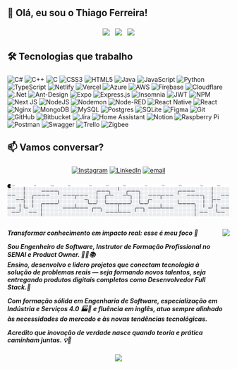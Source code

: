 <h2 align="left">👋 Olá, eu sou o Thiago Ferreira!</h2>

###



<div align="center">

![](https://github-readme-stats.vercel.app/api?username=thiago-rferreira&theme=dark&hide_border=false&include_all_commits=true&count_private=true)&nbsp;&nbsp;
![](https://nirzak-streak-stats.vercel.app/?user=thiago-rferreira&theme=dark&hide_border=false)&nbsp;&nbsp;
![](https://github-readme-stats.vercel.app/api/top-langs/?username=thiago-rferreira&theme=dark&hide_border=false&include_all_commits=true&count_private=true&layout=compact)

</div>

###

<h2 align="left">🛠️ Tecnologias que trabalho</h2>

###
![C#](https://img.shields.io/badge/c%23-%23239120.svg?style=for-the-badge&logo=csharp&logoColor=white) ![C++](https://img.shields.io/badge/c++-%2300599C.svg?style=for-the-badge&logo=c%2B%2B&logoColor=white) ![C](https://img.shields.io/badge/c-%2300599C.svg?style=for-the-badge&logo=c&logoColor=white) ![CSS3](https://img.shields.io/badge/css3-%231572B6.svg?style=for-the-badge&logo=css3&logoColor=white) ![HTML5](https://img.shields.io/badge/html5-%23E34F26.svg?style=for-the-badge&logo=html5&logoColor=white) ![Java](https://img.shields.io/badge/java-%23ED8B00.svg?style=for-the-badge&logo=openjdk&logoColor=white) ![JavaScript](https://img.shields.io/badge/javascript-%23323330.svg?style=for-the-badge&logo=javascript&logoColor=%23F7DF1E) ![Python](https://img.shields.io/badge/python-3670A0?style=for-the-badge&logo=python&logoColor=ffdd54) ![TypeScript](https://img.shields.io/badge/typescript-%23007ACC.svg?style=for-the-badge&logo=typescript&logoColor=white) ![Netlify](https://img.shields.io/badge/netlify-%23000000.svg?style=for-the-badge&logo=netlify&logoColor=#00C7B7) ![Vercel](https://img.shields.io/badge/vercel-%23000000.svg?style=for-the-badge&logo=vercel&logoColor=white) ![Azure](https://img.shields.io/badge/azure-%230072C6.svg?style=for-the-badge&logo=microsoftazure&logoColor=white) ![AWS](https://img.shields.io/badge/AWS-%23FF9900.svg?style=for-the-badge&logo=amazon-aws&logoColor=white) ![Firebase](https://img.shields.io/badge/firebase-%23039BE5.svg?style=for-the-badge&logo=firebase) ![Cloudflare](https://img.shields.io/badge/Cloudflare-F38020?style=for-the-badge&logo=Cloudflare&logoColor=white) ![.Net](https://img.shields.io/badge/.NET-5C2D91?style=for-the-badge&logo=.net&logoColor=white) ![Ant-Design](https://img.shields.io/badge/-AntDesign-%230170FE?style=for-the-badge&logo=ant-design&logoColor=white) ![Expo](https://img.shields.io/badge/expo-1C1E24?style=for-the-badge&logo=expo&logoColor=#D04A37) ![Express.js](https://img.shields.io/badge/express.js-%23404d59.svg?style=for-the-badge&logo=express&logoColor=%2361DAFB) ![Insomnia](https://img.shields.io/badge/Insomnia-black?style=for-the-badge&logo=insomnia&logoColor=5849BE) ![JWT](https://img.shields.io/badge/JWT-black?style=for-the-badge&logo=JSON%20web%20tokens) ![NPM](https://img.shields.io/badge/NPM-%23CB3837.svg?style=for-the-badge&logo=npm&logoColor=white) ![Next JS](https://img.shields.io/badge/Next-black?style=for-the-badge&logo=next.js&logoColor=white) ![NodeJS](https://img.shields.io/badge/node.js-6DA55F?style=for-the-badge&logo=node.js&logoColor=white) ![Nodemon](https://img.shields.io/badge/NODEMON-%23323330.svg?style=for-the-badge&logo=nodemon&logoColor=%BBDEAD) ![Node-RED](https://img.shields.io/badge/Node--RED-%238F0000.svg?style=for-the-badge&logo=node-red&logoColor=white) ![React Native](https://img.shields.io/badge/react_native-%2320232a.svg?style=for-the-badge&logo=react&logoColor=%2361DAFB) ![React](https://img.shields.io/badge/react-%2320232a.svg?style=for-the-badge&logo=react&logoColor=%2361DAFB) ![Nginx](https://img.shields.io/badge/nginx-%23009639.svg?style=for-the-badge&logo=nginx&logoColor=white) ![MongoDB](https://img.shields.io/badge/MongoDB-%234ea94b.svg?style=for-the-badge&logo=mongodb&logoColor=white) ![MySQL](https://img.shields.io/badge/mysql-4479A1.svg?style=for-the-badge&logo=mysql&logoColor=white) ![Postgres](https://img.shields.io/badge/postgres-%23316192.svg?style=for-the-badge&logo=postgresql&logoColor=white) ![SQLite](https://img.shields.io/badge/sqlite-%2307405e.svg?style=for-the-badge&logo=sqlite&logoColor=white) ![Figma](https://img.shields.io/badge/figma-%23F24E1E.svg?style=for-the-badge&logo=figma&logoColor=white) ![Git](https://img.shields.io/badge/git-%23F05033.svg?style=for-the-badge&logo=git&logoColor=white) ![GitHub](https://img.shields.io/badge/github-%23121011.svg?style=for-the-badge&logo=github&logoColor=white) ![Bitbucket](https://img.shields.io/badge/bitbucket-%230047B3.svg?style=for-the-badge&logo=bitbucket&logoColor=white) ![Jira](https://img.shields.io/badge/jira-%230A0FFF.svg?style=for-the-badge&logo=jira&logoColor=white) ![Home Assistant](https://img.shields.io/badge/home%20assistant-%2341BDF5.svg?style=for-the-badge&logo=home-assistant&logoColor=white) ![Notion](https://img.shields.io/badge/Notion-%23000000.svg?style=for-the-badge&logo=notion&logoColor=white) ![Raspberry Pi](https://img.shields.io/badge/-Raspberry_Pi-C51A4A?style=for-the-badge&logo=Raspberry-Pi) ![Postman](https://img.shields.io/badge/Postman-FF6C37?style=for-the-badge&logo=postman&logoColor=white) ![Swagger](https://img.shields.io/badge/-Swagger-%23Clojure?style=for-the-badge&logo=swagger&logoColor=white) ![Trello](https://img.shields.io/badge/Trello-%23026AA7.svg?style=for-the-badge&logo=Trello&logoColor=white) ![Zigbee](https://img.shields.io/badge/zigbee-%23EB0443.svg?style=for-the-badge&logo=zigbee&logoColor=white)

<div align="center">


###

<h2 align="left">📫 Vamos conversar?</h2>

###

[![Instagram](https://img.shields.io/badge/Instagram-%23E4405F.svg?logo=Instagram&logoColor=white)](https://instagram.com/thiago.rferreira) [![LinkedIn](https://img.shields.io/badge/LinkedIn-%230077B5.svg?logo=linkedin&logoColor=white)](https://linkedin.com/in/thiagoferreira1) [![email](https://img.shields.io/badge/Email-D14836?logo=gmail&logoColor=white)](mailto:thiagoferreira435@gmail.com) 

###

<picture>
  <source media="(prefers-color-scheme: dark)" srcset="https://raw.githubusercontent.com/thiago-rferreira/thiago-rferreira/output/pacman-contribution-graph-dark.svg">
  <source media="(prefers-color-scheme: light)" srcset="https://raw.githubusercontent.com/thiago-rferreira/thiago-rferreira/output/pacman-contribution-graph.svg">
  <img alt="pacman contribution graph" src="https://raw.githubusercontent.com/thiago-rferreira/thiago-rferreira/output/pacman-contribution-graph.svg">
</picture>

###

<img align="right" height="166" src="https://media3.giphy.com/media/v1.Y2lkPTc5MGI3NjExZmN2bWQwOHluNG4weng0anl6Y283amF3eDc4bTg0MnVlc2dwaGZxaiZlcD12MV9pbnRlcm5hbF9naWZfYnlfaWQmY3Q9Zw/CuuSHzuc0O166MRfjt/giphy.gif"  />

###

<h5 align="left">

Transformar conhecimento em impacto real: esse é meu foco 🚀

Sou **Engenheiro de Software**, **Instrutor de Formação Profissional no SENAI** e **Product Owner**. 👨‍💻📚  
Ensino, desenvolvo e lidero projetos que conectam tecnologia à solução de problemas reais — seja formando novos talentos, seja entregando produtos digitais completos como **Desenvolvedor Full Stack**.🚀

Com formação sólida em **Engenharia de Software**, especialização em **Indústria e Serviços 4.0** 🏭🔧 e fluência em inglês, atuo sempre alinhado às necessidades do mercado e às novas tendências tecnológicas. 

Acredito que inovação de verdade nasce quando teoria e prática caminham juntas. 💡🚀

</h5>


###

<div align="center">
  <img src="https://profile-counter.glitch.me/thiago-rferreira/count.svg?"  />
</div>

###
